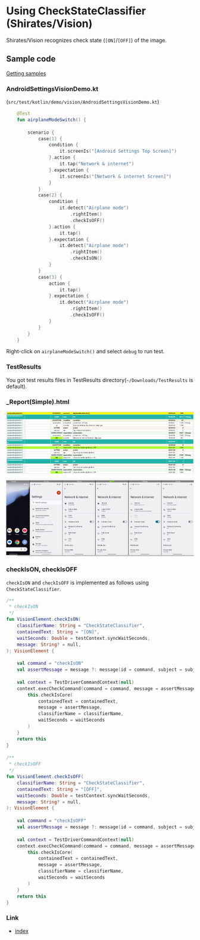 # Using CheckStateClassifier (Shirates/Vision)

Shirates/Vision recognizes check state (`[ON]`/`[OFF]`) of the image.

## Sample code

[Getting samples](../../getting_samples.md)

### AndroidSettingsVisionDemo.kt

(`src/test/kotlin/demo/vision/AndroidSettingsVisionDemo.kt`)

```kotlin
    @Test
    fun airplaneModeSwitch() {

        scenario {
            case(1) {
                condition {
                    it.screenIs("[Android Settings Top Screen]")
                }.action {
                    it.tap("Network & internet")
                }.expectation {
                    it.screenIs("[Network & internet Screen]")
                }
            }
            case(2) {
                condition {
                    it.detect("Airplane mode")
                        .rightItem()
                        .checkIsOFF()
                }.action {
                    it.tap()
                }.expectation {
                    it.detect("Airplane mode")
                        .rightItem()
                        .checkIsON()
                }
            }
            case(3) {
                action {
                    it.tap()
                }.expectation {
                    it.detect("Airplane mode")
                        .rightItem()
                        .checkIsOFF()
                }
            }
        }
    }
```

Right-click on `airplaneModeSwitch()` and select `debug` to run test.

### TestResults

You got test results files in TestResults directory(`~/Downloads/TestResults` is default).

### _Report(Simple).html

![](_images/using_check_state_classifier_report.png)

### checkIsON, checkIsOFF

`checkIsON` and `checkIsOFF` is implemented as follows using `CheckStateClassifier`.

```kotlin
/**
 * checkIsON
 */
fun VisionElement.checkIsON(
    classifierName: String = "CheckStateClassifier",
    containedText: String = "[ON]",
    waitSeconds: Double = testContext.syncWaitSeconds,
    message: String? = null,
): VisionElement {

    val command = "checkIsON"
    val assertMessage = message ?: message(id = command, subject = subject, replaceRelative = true)

    val context = TestDriverCommandContext(null)
    context.execCheckCommand(command = command, message = assertMessage, subject = subject) {
        this.checkIsCore(
            containedText = containedText,
            message = assertMessage,
            classifierName = classifierName,
            waitSeconds = waitSeconds
        )
    }
    return this
}

/**
 * checkIsOFF
 */
fun VisionElement.checkIsOFF(
    classifierName: String = "CheckStateClassifier",
    containedText: String = "[OFF]",
    waitSeconds: Double = testContext.syncWaitSeconds,
    message: String? = null,
): VisionElement {

    val command = "checkIsOFF"
    val assertMessage = message ?: message(id = command, subject = subject, replaceRelative = true)

    val context = TestDriverCommandContext(null)
    context.execCheckCommand(command = command, message = assertMessage, subject = subject) {
        this.checkIsCore(
            containedText = containedText,
            message = assertMessage,
            classifierName = classifierName,
            waitSeconds = waitSeconds
        )
    }
    return this
}
```

### Link

- [index](../../../index.md)
